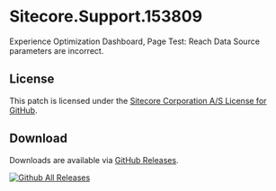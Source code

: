 # Sitecore.Support.153809
Experience Optimization Dashboard, Page Test: Reach Data Source parameters are incorrect.

## License  
This patch is licensed under the [Sitecore Corporation A/S License for GitHub](https://github.com/sitecoresupport/Sitecore.Support.153809/blob/master/LICENSE).  

## Download  
Downloads are available via [GitHub Releases](https://github.com/sitecoresupport/Sitecore.Support.153809/releases).  

[![Github All Releases](https://img.shields.io/github/downloads/SitecoreSupport/Sitecore.Support.153809/total.svg)](https://github.com/SitecoreSupport/Sitecore.Support.153809/releases)
